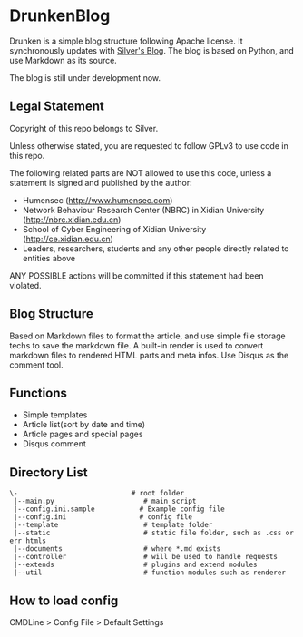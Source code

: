 # DrunkenBlog 

Drunken is a simple blog structure following Apache license. It synchronously updates with [Silver's Blog](https://blog.iret.xyz). The blog is based on Python, and use Markdown as its source.

The blog is still under development now.

## Legal Statement

Copyright of this repo belongs to Silver.

Unless otherwise stated, you are requested to follow GPLv3 to use code in this repo.

The following related parts are NOT allowed to use this code, unless a statement is signed and published by the author:

* Humensec (http://www.humensec.com)
* Network Behaviour Research Center (NBRC) in Xidian University (http://nbrc.xidian.edu.cn)
* School of Cyber Engineering of Xidian University (http://ce.xidian.edu.cn)
* Leaders, researchers, students and any other people directly related to entities above

ANY POSSIBLE actions will be committed if this statement had been violated.

## Blog Structure 

Based on Markdown files to format the article, and use simple file storage techs to save the markdown file. A built-in render is used to convert markdown files to rendered HTML parts and meta infos. Use Disqus as the comment tool. 

## Functions
* Simple templates
* Article list(sort by date and time)
* Article pages and special pages
* Disqus comment

## Directory List
	\-                            # root folder
	 |--main.py                      # main script
	 |--config.ini.sample           # Example config file
	 |--config.ini                  # config file
	 |--template                     # template folder
	 |--static                       # static file folder, such as .css or err htmls
	 |--documents                    # where *.md exists
	 |--controller                   # will be used to handle requests
	 |--extends                      # plugins and extend modules
	 |--util                         # function modules such as renderer

## How to load config
CMDLine > Config File > Default Settings

